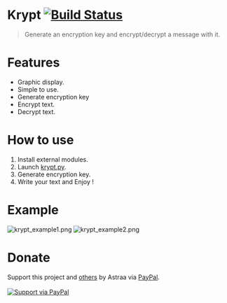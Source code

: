 # Krypt [![Build Status](https://img.shields.io/badge/covarage-100%25-succes)]()

> Generate an encryption key and encrypt/decrypt a message with it.

# Features
 - Graphic display.
 - Simple to use.
 - Generate encryption key
 - Encrypt text.
 - Decrypt text.

# How to use
 1. Install external modules.
 2. Launch [krypt.py](krypt.py).
 3. Generate encryption key.
 4. Write your text and Enjoy !

# Example
![krypt_example1.png](https://cdn.discordapp.com/attachments/778283706388709376/880756385699229696/unknown.png)
![krypt_example2.png](https://cdn.discordapp.com/attachments/778283706388709376/880756531958804501/unknown.png)

# Donate
Support this project and [others](https://github.com/AstraaDev) by Astraa via [PayPal](https://www.paypal.com/).
<br>
<br>
<a href="https://www.paypal.me/fmrhrt/">
  <img alt="Support via PayPal" src="https://cdn.rawgit.com/twolfson/paypal-github-button/1.0.0/dist/button.svg"/>
</a>
